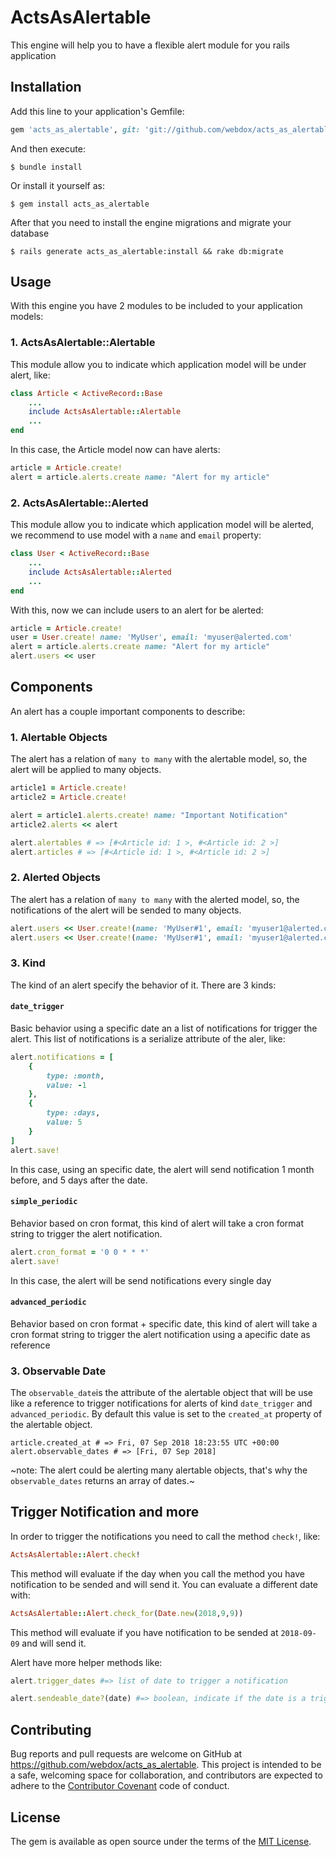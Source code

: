 # ActsAsAlertable
This engine will help you to have a flexible alert module for you rails application

## Installation

Add this line to your application's Gemfile:

```ruby
gem 'acts_as_alertable', git: 'git://github.com/webdox/acts_as_alertable'
```

And then execute:

    $ bundle install

Or install it yourself as:

    $ gem install acts_as_alertable

After that you need to install the engine migrations and migrate your database

	$ rails generate acts_as_alertable:install && rake db:migrate

## Usage

With this engine you have 2 modules to be included to your application models:

### 1. ActsAsAlertable::Alertable
This module allow you to indicate which application model will be under alert, like:
```ruby
class Article < ActiveRecord::Base
	...
	include ActsAsAlertable::Alertable
	...
end

```
In this case, the Article model now can have alerts:

```ruby
article = Article.create!
alert = article.alerts.create name: "Alert for my article"
```

### 2. ActsAsAlertable::Alerted
This module allow you to indicate which application model will be alerted, we recommend to use model with a `name` and `email` property:

```ruby
class User < ActiveRecord::Base
	...
	include ActsAsAlertable::Alerted
	...
end
```

With this, now we can include users to an alert for be alerted:

```ruby
article = Article.create!
user = User.create! name: 'MyUser', email: 'myuser@alerted.com'
alert = article.alerts.create name: "Alert for my article"
alert.users << user
```

## Components
An alert has a couple important components to describe:

### 1. Alertable Objects
The alert has a relation of `many to many` with the alertable model, so, the alert will be applied to many objects.
```ruby
article1 = Article.create!
article2 = Article.create!

alert = article1.alerts.create! name: "Important Notification"
article2.alerts << alert

alert.alertables # => [#<Article id: 1 >, #<Article id: 2 >]
alert.articles # => [#<Article id: 1 >, #<Article id: 2 >]
```

### 2. Alerted Objects
The alert has a relation of `many to many` with the alerted model, so, the notifications of the alert will be sended to many objects.
```ruby
alert.users << User.create!(name: 'MyUser#1', email: 'myuser1@alerted.com')
alert.users << User.create!(name: 'MyUser#1', email: 'myuser1@alerted.com')
```

### 3. Kind
The kind of an alert specify the behavior of it. There are 3 kinds:

#### `date_trigger`
Basic behavior using a specific date an a list of notifications for trigger the alert.
This list of notifications is a serialize attribute of the aler, like:

```ruby
alert.notifications = [
	{
		type: :month,
		value: -1
	},
	{
		type: :days,
		value: 5
	}
]
alert.save!
```

In this case, using an specific date, the alert will send notification 1 month before, and 5 days after the date.

#### `simple_periodic`
Behavior based on cron format, this kind of alert will take a cron format string to trigger the alert notification.

```ruby
alert.cron_format = '0 0 * * *'
alert.save!
```

In this case, the alert will be send notifications every single day

#### `advanced_periodic`
Behavior based on cron format + specific date, this kind of alert will take a cron format string to trigger the alert notification using a apecific date as reference


### 3. Observable Date

The `observable_date`is the attribute of the alertable object that will be use like a reference to trigger notifications for alerts of kind `date_trigger` and `advanced_periodic`. By default this value is set to the `created_at` property of the alertable object.
```
article.created_at # => Fri, 07 Sep 2018 18:23:55 UTC +00:00
alert.observable_dates # => [Fri, 07 Sep 2018]
```

~note: The alert could be alerting many alertable objects, that's why the `observable_dates` returns an array of dates.~

## Trigger Notification and more

In order to trigger the notifications you need to call the method `check!`, like:

```ruby
ActsAsAlertable::Alert.check!
```

This method will evaluate if the day when you call the method you have notification to be sended and will send it. You can evaluate a different date with:

```ruby
ActsAsAlertable::Alert.check_for(Date.new(2018,9,9))
```

This method will evaluate if you have notification to be sended at `2018-09-09` and will send it.

Alert have more helper methods like:

```ruby
alert.trigger_dates #=> list of date to trigger a notification
```

```ruby
alert.sendeable_date?(date) #=> boolean, indicate if the date is a trigger date
```

## Contributing

Bug reports and pull requests are welcome on GitHub at https://github.com/webdox/acts_as_alertable. This project is intended to be a safe, welcoming space for collaboration, and contributors are expected to adhere to the [Contributor Covenant](contributor-covenant.org) code of conduct.


## License

The gem is available as open source under the terms of the [MIT License](http://opensource.org/licenses/MIT).